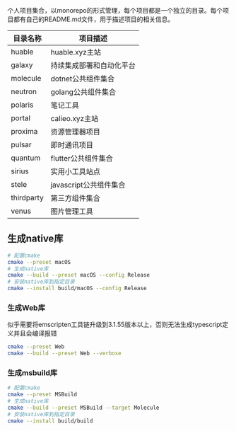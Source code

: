 个人项目集合，以monorepo的形式管理，每个项目都是一个独立的目录。每个项目都有自己的README.md文件，用于描述项目的相关信息。

| 目录名称 | 项目描述 |
| ------ | ------ |
| huable | huable.xyz主站 |
| galaxy | 持续集成部署和自动化平台 | 
| molecule | dotnet公共组件集合 |
| neutron | golang公共组件集合 |
| polaris | 笔记工具 |
| portal | calieo.xyz主站 |
| proxima | 资源管理器项目 |
| pulsar | 即时通讯项目 |
| quantum | flutter公共组件集合 |
| sirius | 实用小工具站点 |
| stele | javascript公共组件集合 |
| thirdparty | 第三方组件集合 |
| venus | 图片管理工具 |


## 生成native库

```bash
# 配置cmake
cmake --preset macOS
# 生成native库
cmake --build --preset macOS --config Release
# 安装native库到指定目录
cmake --install build/macOS --config Release
```

### 生成Web库

似乎需要将emscripten工具链升级到3.1.55版本以上，否则无法生成typescript定义并且会编译报错
```bash
cmake --preset Web
cmake --build --preset Web --verbose
```

### 生成msbuild库

```bash
# 配置cmake
cmake --preset MSBuild
# 生成native库
cmake --build --preset MSBuild --target Molecule
# 安装native库到指定目录
cmake --install build/build
```